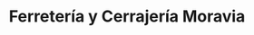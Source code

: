 ---
title: "Ferretería y Cerrajería Moravia"
url: /moravia/ferreteria-y-cerrajeria-moravia/
shop: Eisenwaren
---